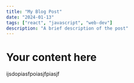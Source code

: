 ```yaml
---
title: "My Blog Post"
date: "2024-01-13"
tags: ["react", "javascript", "web-dev"]
description: "A brief description of the post"
---
```


# Your content here
ijsdopiasfpoiasjfpiasjf